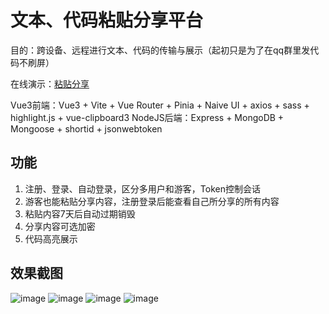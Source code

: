 # 文本、代码粘贴分享平台

目的：跨设备、远程进行文本、代码的传输与展示（起初只是为了在qq群里发代码不刷屏）

在线演示：[粘贴分享](https://s.qcqx.cn/)

Vue3前端：Vue3 + Vite + Vue Router + Pinia + Naive UI + axios + sass + highlight.js + vue-clipboard3
NodeJS后端：Express + MongoDB + Mongoose + shortid + jsonwebtoken

## 功能
1. 注册、登录、自动登录，区分多用户和游客，Token控制会话
2. 游客也能粘贴分享内容，注册登录后能查看自己所分享的所有内容
3. 粘贴内容7天后自动过期销毁
4. 分享内容可选加密
5. 代码高亮展示

## 效果截图
![image](https://github.com/qxchuckle/paste-share/assets/55614189/08e11651-dfae-41d0-8107-97cffd5ed930)
![image](https://github.com/qxchuckle/paste-share/assets/55614189/0657def0-68c8-42e8-b9f7-a85e86fb7399)
![image](https://github.com/qxchuckle/paste-share/assets/55614189/f2b979ac-d351-42a9-9221-d498d8cd9f41)
![image](https://github.com/qxchuckle/paste-share/assets/55614189/ff310e34-6d1c-453e-a9be-21a4fb04a1a3)





















